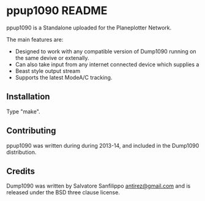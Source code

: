 ppup1090 README
===

ppup1090 is a Standalone uploaded for the Planeplotter Network.

The main features are:

* Designed to work with any compatible version of Dump1090 running on 
  the same devive or extenally.
* Can also take input from any internet connected device which supplies a
* Beast style output stream
* Supports the latest ModeA/C tracking.

Installation
---

Type "make".

Contributing
---

ppup1090 was written during during 2013-14, and included in the Dump1090
distribution. 

Credits
---

Dump1090 was written by Salvatore Sanfilippo <antirez@gmail.com> and is
released under the BSD three clause license.
